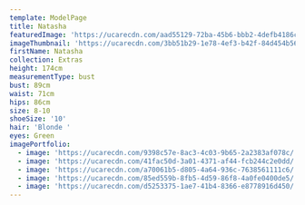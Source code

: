 ```yaml
---
template: ModelPage
title: Natasha
featuredImage: 'https://ucarecdn.com/aad55129-72ba-45b6-bbb2-4defb4186c36/'
imageThumbnail: 'https://ucarecdn.com/3bb51b29-1e78-4ef3-b42f-84d454b56abd/'
firstName: Natasha
collection: Extras
height: 174cm
measurementType: bust
bust: 89cm
waist: 71cm
hips: 86cm
size: 8-10
shoeSize: '10'
hair: 'Blonde '
eyes: Green
imagePortfolio:
  - image: 'https://ucarecdn.com/9398c57e-8ac3-4c03-9b65-2a2383af078c/'
  - image: 'https://ucarecdn.com/41fac50d-3a01-4371-af44-fcb244c2e0dd/'
  - image: 'https://ucarecdn.com/a70061b5-d805-4a64-936c-7638561111c6/'
  - image: 'https://ucarecdn.com/85ed559b-8fb5-4d59-86f8-4a0fe0400de5/'
  - image: 'https://ucarecdn.com/d5253375-1ae7-41b4-8366-e8778916d450/'
---
```


